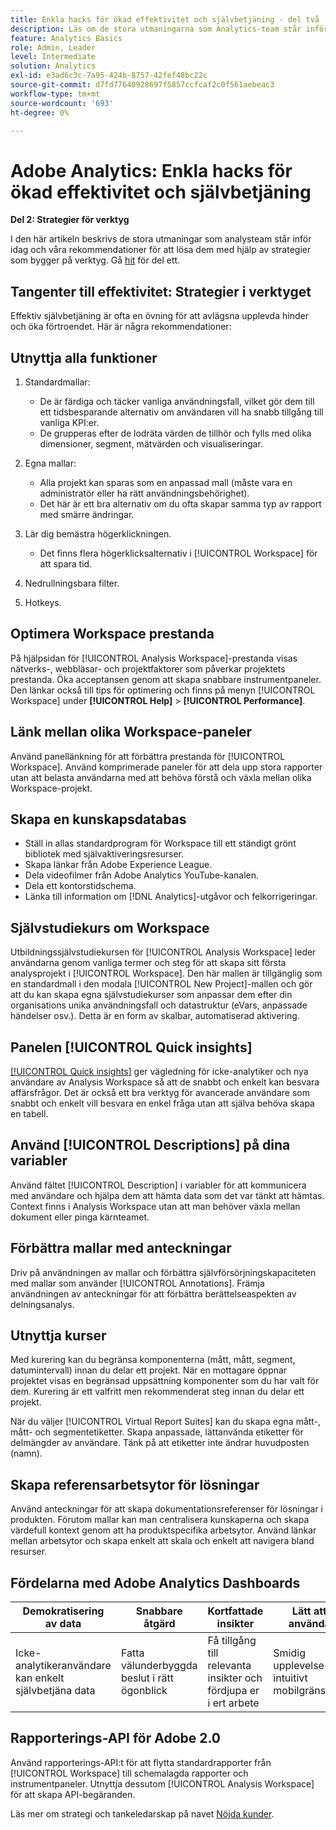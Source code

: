 ```yaml
---
title: Enkla hacks för ökad effektivitet och självbetjäning - del två
description: Läs om de stora utmaningarna som Analytics-team står inför idag och våra rekommendationer för att lösa dem med hjälp av strategier som bygger på verktyg.
feature: Analytics Basics
role: Admin, Leader
level: Intermediate
solution: Analytics
exl-id: e3ad6c3c-7a95-424b-8757-42fef48bc22c
source-git-commit: d7fd77640928697f5857ccfcaf2c0f561aebeac3
workflow-type: tm+mt
source-wordcount: '693'
ht-degree: 0%

---
```


# Adobe Analytics: Enkla hacks för ökad effektivitet och självbetjäning

**Del 2: Strategier för verktyg**

I den här artikeln beskrivs de stora utmaningar som analysteam står inför idag och våra rekommendationer för att lösa dem med hjälp av strategier som bygger på verktyg. Gå [hit](/help/strategy/analytics-simple-hacks-for-efficiency-part-one.md) för del ett.

## Tangenter till effektivitet: Strategier i verktyget

Effektiv självbetjäning är ofta en övning för att avlägsna upplevda hinder och öka förtroendet. Här är några rekommendationer:

## Utnyttja alla funktioner

1. Standardmallar:

   * De är färdiga och täcker vanliga användningsfall, vilket gör dem till ett tidsbesparande alternativ om användaren vill ha snabb tillgång till vanliga KPI:er.
   * De grupperas efter de lodräta värden de tillhör och fylls med olika dimensioner, segment, mätvärden och visualiseringar.

1. Egna mallar:

   * Alla projekt kan sparas som en anpassad mall (måste vara en administratör eller ha rätt användningsbehörighet).
   * Det här är ett bra alternativ om du ofta skapar samma typ av rapport med smärre ändringar.

1. Lär dig bemästra högerklickningen.

   * Det finns flera högerklicksalternativ i [!UICONTROL Workspace] för att spara tid.

1. Nedrullningsbara filter.

1. Hotkeys.

## Optimera Workspace prestanda

På hjälpsidan för [!UICONTROL Analysis Workspace]-prestanda visas nätverks-, webbläsar- och projektfaktorer som påverkar projektets prestanda. Öka acceptansen genom att skapa snabbare instrumentpaneler. Den länkar också till tips för optimering och finns på menyn [!UICONTROL Workspace] under **[!UICONTROL Help]** > **[!UICONTROL Performance]**.

## Länk mellan olika Workspace-paneler

Använd panellänkning för att förbättra prestanda för [!UICONTROL Workspace]. Använd komprimerade paneler för att dela upp stora rapporter utan att belasta användarna med att behöva förstå och växla mellan olika Workspace-projekt.

## Skapa en kunskapsdatabas

* Ställ in allas standardprogram för Workspace till ett ständigt grönt bibliotek med självaktiveringsresurser.
* Skapa länkar från Adobe Experience League.
* Dela videofilmer från Adobe Analytics YouTube-kanalen.
* Dela ett kontorstidschema.
* Länka till information om [!DNL Analytics]-utgåvor och felkorrigeringar.

## Självstudiekurs om Workspace

Utbildningssjälvstudiekursen för [!UICONTROL Analysis Workspace] leder användarna genom vanliga termer och steg för att skapa sitt första analysprojekt i [!UICONTROL Workspace]. Den här mallen är tillgänglig som en standardmall i den modala [!UICONTROL New Project]-mallen och gör att du kan skapa egna självstudiekurser som anpassar dem efter din organisations unika användningsfall och datastruktur (eVars, anpassade händelser osv.). Detta är en form av skalbar, automatiserad aktivering.

## Panelen [!UICONTROL Quick insights]

[[!UICONTROL Quick insights]](https://experienceleague.adobe.com/docs/analytics/analyze/analysis-workspace/panels/quickinsight.html?lang=sv-SE) ger vägledning för icke-analytiker och nya användare av Analysis Workspace så att de snabbt och enkelt kan besvara affärsfrågor. Det är också ett bra verktyg för avancerade användare som snabbt och enkelt vill besvara en enkel fråga utan att själva behöva skapa en tabell.

## Använd [!UICONTROL Descriptions] på dina variabler

Använd fältet [!UICONTROL Description] i variabler för att kommunicera med användare och hjälpa dem att hämta data som det var tänkt att hämtas. Context finns i Analysis Workspace utan att man behöver växla mellan dokument eller pinga kärnteamet.

## Förbättra mallar med anteckningar

Driv på användningen av mallar och förbättra självförsörjningskapaciteten med mallar som använder [!UICONTROL Annotations]. Främja användningen av anteckningar för att förbättra berättelseaspekten av delningsanalys.

## Utnyttja kurser

Med kurering kan du begränsa komponenterna (mått, mått, segment, datumintervall) innan du delar ett projekt. När en mottagare öppnar projektet visas en begränsad uppsättning komponenter som du har valt för dem. Kurering är ett valfritt men rekommenderat steg innan du delar ett projekt.

När du väljer [!UICONTROL Virtual Report Suites] kan du skapa egna mått-, mått- och segmentetiketter. Skapa anpassade, lättanvända etiketter för delmängder av användare. Tänk på att etiketter inte ändrar huvudposten (namn).

## Skapa referensarbetsytor för lösningar

Använd anteckningar för att skapa dokumentationsreferenser för lösningar i produkten. Förutom mallar kan man centralisera kunskaperna och skapa värdefull kontext genom att ha produktspecifika arbetsytor. Använd länkar mellan arbetsytor och skapa enkelt att skala och enkelt att navigera bland resurser.

## Fördelarna med Adobe Analytics Dashboards

| Demokratisering av data | Snabbare åtgärd | Kortfattade insikter | Lätt att använda |
| --- | --- | --- | --- |
| Icke-analytikeranvändare kan enkelt självbetjäna data | Fatta välunderbyggda beslut i rätt ögonblick | Få tillgång till relevanta insikter och fördjupa er i ert arbete | Smidig upplevelse via intuitivt mobilgränssnitt |

## Rapporterings-API för Adobe 2.0

Använd rapporterings-API:t för att flytta standardrapporter från [!UICONTROL Workspace] till schemalagda rapporter och instrumentpaneler. Utnyttja dessutom [!UICONTROL Analysis Workspace] för att skapa API-begäranden.

Läs mer om strategi och tankeledarskap på navet [Nöjda kunder](https://experienceleague.adobe.com/docs/customer-success/customer-success/overview.html?lang=sv-SE).